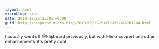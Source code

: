 ```yaml
---
layout: post
microblog: true
date: 2010-12-25 23:01 +0300
guid: http://desparoz.micro.blog/2010/12/25/t18758222466781184.html
---
```

I actually went off @Flipboard previously, but with Flickr support and other enhancements, it's pretty cool
